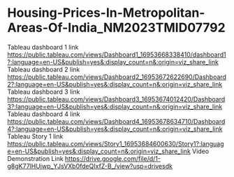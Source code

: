 # Housing-Prices-In-Metropolitan-Areas-Of-India_NM2023TMID07792
Tableau dashboard 1 link https://public.tableau.com/views/Dashboard1_16953668338410/dashboard1?:language=en-US&publish=yes&:display_count=n&:origin=viz_share_link
Tableau dashboard 2 link https://public.tableau.com/views/Dashboard2_16953672622690/Dashboard2?:language=en-US&publish=yes&:display_count=n&:origin=viz_share_link
Tableau dashboard 3 link https://public.tableau.com/views/Dashboard3_16953674012420/Dashboard3?:language=en-US&publish=yes&:display_count=n&:origin=viz_share_link
Tableau dashboard 4 link https://public.tableau.com/views/Dashboard4_16953678634710/Dashboard4?:language=en-US&publish=yes&:display_count=n&:origin=viz_share_link
Tableau Story 1 link https://public.tableau.com/views/Story1_16953684600630/Story1?:language=en-US&publish=yes&:display_count=n&:origin=viz_share_link
Video Demonstration Link https://drive.google.com/file/d/1-g8gK77lHUjwp_YJsVXb0fdeQIxfZ-B_/view?usp=drivesdk
